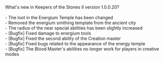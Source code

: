 What's new in Keepers of the Stones II version 1.0.0.20?<br />
<br />- The loot in the Energium Temple has been changed
<br />- Removed the energium smithing template from the ancient city
<br />- The radius of the near special abilities has been slightly increased
<br />- [Bugfix] Fixed damage to energium tools
<br />- [Bugfix] Fixed the second ability of the Creation master
<br />- [Bugfix] Fixed bugs related to the appearance of the energy temple
<br />- [Bugfix] The Blood Master's abilities no longer work for players in creative modes